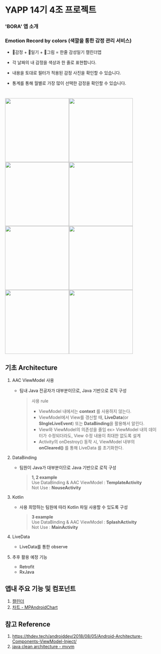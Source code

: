 # YAPP 14기 4조 프로젝트 

### 'BORA' 앱 소개
### Emotion Record by colors (색깔을 통한 감정 관리 서비스)
- 🤹‍감정 + 📖일기 + 🎨그림 = 한줄 감성일기 캘린더앱

- 각 날짜의 내 감정을 색상과 한 줄로 표현합니다.

- 내용을 토대로 필터가 적용된 감정 사진을 확인할 수 있습니다.  

- 통계를 통해 월별로 가장 많이 선택한 감정을 확인할 수 있습니다.
#
<img width="210" alt="" src="https://user-images.githubusercontent.com/34999925/75469962-3f1c1d00-59d3-11ea-97ec-2aa32dbd58ef.jpg"><img width="210" alt="" src="https://user-images.githubusercontent.com/34999925/75469969-43e0d100-59d3-11ea-9383-af90263de1b3.jpg"><img width="210" alt="" src="https://user-images.githubusercontent.com/34999925/75469974-46432b00-59d3-11ea-9c86-cf8e412c4728.jpg"><img width="210" alt="" src="https://user-images.githubusercontent.com/34999925/75469977-480cee80-59d3-11ea-801a-4339baacefa9.jpg">
<img width="210" alt="" src="https://user-images.githubusercontent.com/34999925/75469979-493e1b80-59d3-11ea-80ea-5e358e09e617.jpg"><img width="210" alt="" src="https://user-images.githubusercontent.com/34999925/75469989-4ba07580-59d3-11ea-9c7f-c1437d380393.jpg"><img width="210" alt="" src="https://user-images.githubusercontent.com/34999925/75469993-4e02cf80-59d3-11ea-969d-0a7f51220432.jpg"><img width="210" alt="" src="https://user-images.githubusercontent.com/34999925/75469999-50652980-59d3-11ea-8175-d701be450c63.jpg">


## 기초 Architecture

1. AAC VIewModel 사용

   - 팀내 Java 전공자가 대부분이므로, Java 기반으로 로직 구성
   
     > 사용 rule  
     > - ViewModel 내에서는 **context** 를 사용하지 않는다.
     > - ViewModel에서 View를 갱신할 때, **LiveData**(or **SIngleLiveEvent**) 또는 **DataBinding**을 활용해서 알린다.
     > - View와 ViewModel의 의존성을 줄임
     >   ex> ViewModel 내의 데이터가 수정되더라도, View 수정 내용이 최대한 없도록 설계
     > - Activity의 onDestroy() 동작 시, ViewModel 내부의 **onCleared()** 를 통해 LiveData 를 초기화한다.

   

2. DataBinding

   - 팀원이 Java가 대부분이므로 Java 기반으로 로직 구성
   
     > **1, 2 example**  
     > Use DataBinding & AAC ViewModel : **TemplateActivity**  
     > Not Use : **NouseActivity**

   

3. Kotlin

   - 사용 희망하는 팀원에 따라 Kotlin 파일 사용할 수 있도록 구성
   
     > **3 example**  
     > Use DataBinding & AAC ViewModel : **SplashActivity**  
     > Not Use : **MainActivity**  

4. LiveData

   - LiveData를 통한 observe 

5. 추후 활용 예정 기능

   - Retrofit
   - RxJava

## 앱내 주요 기능 및 컴포넌트

1. [캘린더](https://github.com/search?l=Java&q=calendar&type=Repositories)
2. [차트 - MPAndroidChart](https://github.com/PhilJay/MPAndroidChart)

## 참고 Reference

1. https://thdev.tech/androiddev/2018/08/05/Android-Architecture-Components-ViewModel-Inject/ 
2. [java clean architecture - mvvm](https://github.com/googlesamples/android-architecture/tree/todo-mvvm-live/)
